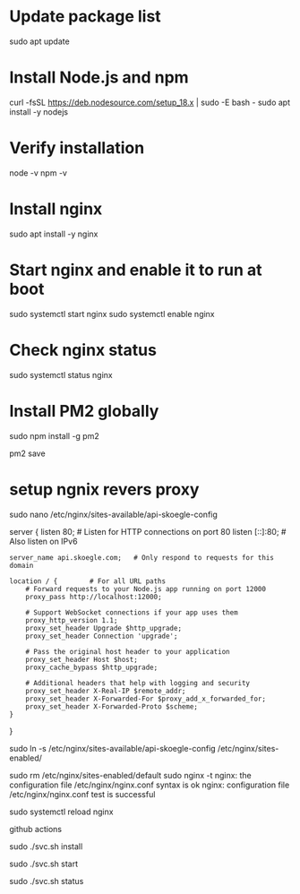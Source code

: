 # Update package list
sudo apt update

# Install Node.js and npm
curl -fsSL https://deb.nodesource.com/setup_18.x | sudo -E bash -
sudo apt install -y nodejs

# Verify installation
node -v
npm -v

# Install nginx
sudo apt install -y nginx

# Start nginx and enable it to run at boot
sudo systemctl start nginx
sudo systemctl enable nginx

# Check nginx status
sudo systemctl status nginx


# Install PM2 globally
sudo npm install -g pm2

pm2 save 

# setup ngnix revers proxy

sudo nano /etc/nginx/sites-available/api-skoegle-config

server {
    listen 80;          # Listen for HTTP connections on port 80
    listen [::]:80;     # Also listen on IPv6
    
    server_name api.skoegle.com;   # Only respond to requests for this domain
    
    location / {        # For all URL paths
        # Forward requests to your Node.js app running on port 12000
        proxy_pass http://localhost:12000;
        
        # Support WebSocket connections if your app uses them
        proxy_http_version 1.1;
        proxy_set_header Upgrade $http_upgrade;
        proxy_set_header Connection 'upgrade';
        
        # Pass the original host header to your application
        proxy_set_header Host $host;
        proxy_cache_bypass $http_upgrade;
        
        # Additional headers that help with logging and security
        proxy_set_header X-Real-IP $remote_addr;
        proxy_set_header X-Forwarded-For $proxy_add_x_forwarded_for;
        proxy_set_header X-Forwarded-Proto $scheme;
    }
}


sudo ln -s /etc/nginx/sites-available/api-skoegle-config /etc/nginx/sites-enabled/

sudo rm /etc/nginx/sites-enabled/default
sudo nginx -t
nginx: the configuration file /etc/nginx/nginx.conf syntax is ok
nginx: configuration file /etc/nginx/nginx.conf test is successful

sudo systemctl reload nginx 


github actions


sudo ./svc.sh install


sudo ./svc.sh start



sudo ./svc.sh status 



